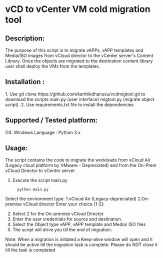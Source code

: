    <H1> vCD to vCenter VM cold migration tool </H1>
   
   <H2> Description: </H2>
   
   The purpose of this script is to migrate vAPPs, vAPP templates and Media/ISO images from vCloud director to the vCenter server's  Content Library. Once the objects are migrated to the destination content library user shall deploy the VMs from the templates.
    
   
  <H2> Installation :</H2>
   1. Use git clone https://github.com/karthikdhanusu/vcdmigtool.git to download the scripts main.py (user interface) migtool.py (migrate object script).
   2. Use requirements.txt file to install the dependencies
      
  <H2> Supported / Tested platform: </H2>
  
OS: Windows
Language : Python 3.x

<H2> Usage: </H2>

The script contains the code to migrate the workloads from vCloud Air (Legacy cloud platform by VMware - Depreciated) and from the On-Prem vCloud Director to vCenter server.

1. Execute the script main.py

         python main.py
   
Select the environment type:
1.vCloud Air (Legacy-depreciated)
2.On-premise vCloud director
Enter your choice [1-2]:

2. Select 2 for the On-premise vCloud Director.
3. Enter the user credentials for source and destination.
4. Select the Object type vAPP, vAPP template and Media/ ISO files 
5. The script will drive you till the end of migration.

Note: When a migration is initiated a Keep-alive window will open and it should be active till the migration task is complete. Please do NOT close it till the task is completed






      
  
  
      

